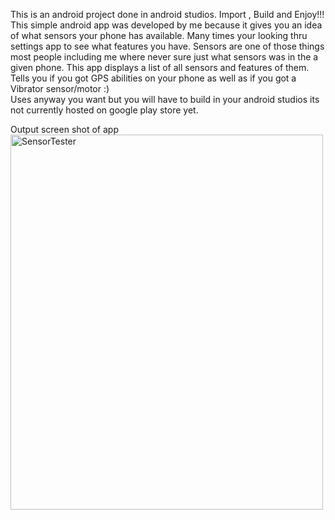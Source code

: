 This is an android project done in android studios. Import , Build and Enjoy!!!
<br>
This simple android app was developed by me because it gives you an idea of what sensors your phone has available. Many times your looking thru settings app to see what features you have. Sensors are one of those things most people including me where never sure just what sensors was in the a given phone. This app displays a list of all sensors and features of them. Tells you if you got GPS abilities on your phone as well as if you got a Vibrator sensor/motor :)
<br>
Uses anyway you want but you will have to build in your android studios its not currently hosted on google play store yet.

Output screen shot of app 
 <img src="img_girl.jpg" alt="SensorTester" width="500" height="600"> 
